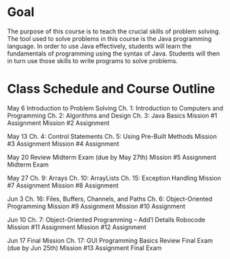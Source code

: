 # Goal 
The purpose of this course is to teach the crucial skills of problem solving. The tool used to solve problems in this course is the Java programming language. In order to use Java effectively, students will learn the fundamentals of programming using the syntax of Java. Students will then in turn use those skills to write programs to solve problems.


# Class Schedule and Course Outline

May 6
Introduction to Problem Solving
Ch. 1: Introduction to Computers and Programming
Ch. 2: Algorithms and Design
Ch. 3: Java Basics
Mission #1 Assignment
Mission #2 Assignment

May 13
Ch. 4: Control Statements
Ch. 5: Using Pre-Built Methods
Mission #3 Assignment
Mission #4 Assignment

May 20
Review
Midterm Exam (due by May 27th)
Mission #5 Assignment
Midterm Exam

May 27
Ch. 9: Arrays
Ch. 10: ArrayLists
Ch. 15: Exception Handling
Mission #7 Assignment
Mission #8 Assignment

Jun 3
Ch. 16: Files, Buffers, Channels, and Paths
Ch. 6: Object-Oriented Programming
Mission #9 Assignment
Mission #10 Assignment

Jun 10
Ch. 7: Object-Oriented Programming – Add’l Details Robocode
Mission #11 Assignment
Mission #12 Assignment

Jun 17
Final Mission
Ch. 17: GUI Programming Basics Review
Final Exam (due by Jun 25th)
Mission #13 Assignment
Final Exam
